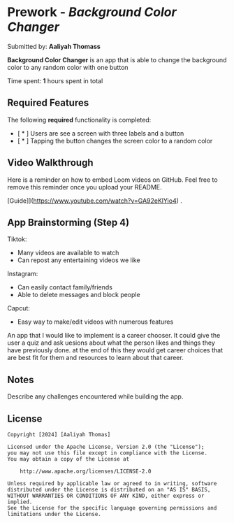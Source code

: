 # Prework - *Background Color Changer*

Submitted by: **Aaliyah Thomass**

**Background Color Changer** is an app that is able to change the background color to any random color with one button

Time spent: **1** hours spent in total

## Required Features

The following **required** functionality is completed:

- [ * ] Users are see a screen with three labels and a button
- [ * ] Tapping the button changes the screen color to a random color
 
## Video Walkthrough

Here is a reminder on how to embed Loom videos on GitHub. Feel free to remove this reminder once you upload your README. 

[Guide]](https://www.youtube.com/watch?v=GA92eKlYio4) .

## App Brainstorming (Step 4)

Tiktok:
- Many videos are available to watch
- Can repost any entertaining videos we like

Instagram:
- Can easily contact family/friends
- Able to delete messages and block people

Capcut:
- Easy way to make/edit videos with numerous features

An app that I would like to implement is a career chooser. It could give the user a quiz and ask uesions about what the person likes and things they have previously done. at the end of this they would get career choices that are best fit for them and resources to learn about that career.


## Notes

Describe any challenges encountered while building the app.

## License

    Copyright [2024] [Aaliyah Thomas]

    Licensed under the Apache License, Version 2.0 (the "License");
    you may not use this file except in compliance with the License.
    You may obtain a copy of the License at

        http://www.apache.org/licenses/LICENSE-2.0

    Unless required by applicable law or agreed to in writing, software
    distributed under the License is distributed on an "AS IS" BASIS,
    WITHOUT WARRANTIES OR CONDITIONS OF ANY KIND, either express or implied.
    See the License for the specific language governing permissions and
    limitations under the License.
